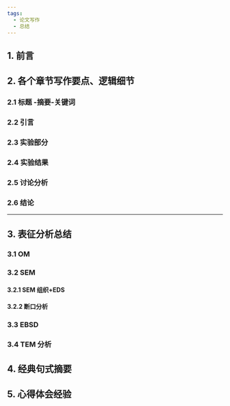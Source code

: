 ```yaml
---
tags:
  - 论文写作
  - 总结
---
```

## 1. 前言 


## 2. 各个章节写作要点、逻辑细节 
### 2.1 标题 -摘要-关键词 


### 2.2 引言 


### 2.3 实验部分 


### 2.4 实验结果  


### 2.5 讨论分析 


### 2.6 结论 


----
## 3. 表征分析总结 
### 3.1 OM 

### 3.2 SEM 
#### 3.2.1 SEM 组织+EDS

#### 3.2.2 断口分析 

### 3.3 EBSD 


### 3.4 TEM 分析 


## 4. 经典句式摘要 


## 5. 心得体会经验 